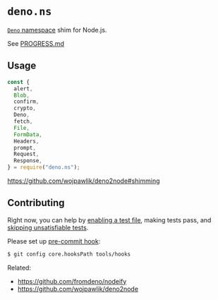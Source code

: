 # `deno.ns`

[`Deno` namespace](https://doc.deno.land/builtin/stable) shim for Node.js.

See [PROGRESS.md](PROGRESS.md)

## Usage

```js
const {
  alert,
  Blob,
  confirm,
  crypto,
  Deno,
  fetch,
  File,
  FormData,
  Headers,
  prompt,
  Request,
  Response,
} = require("deno.ns");
```

https://github.com/wojpawlik/deno2node#shimming

## Contributing

Right now, you can help by [enabling a test file](tools/working_test_files.txt),
making tests pass, and [skipping unsatisfiable tests](tools/skip_tests.cjs).

Please set up [pre-commit hook](tools/hooks/pre-commit):

```sh
$ git config core.hooksPath tools/hooks
```

Related:

- https://github.com/fromdeno/nodeify
- https://github.com/wojpawlik/deno2node
